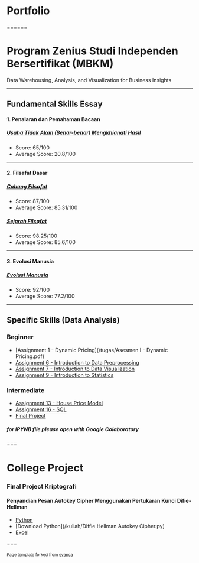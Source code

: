 # Portfolio

======

# Program Zenius Studi Independen Bersertifikat (MBKM)
Data Warehousing, Analysis, and Visualization for Business Insights

---
## Fundamental Skills Essay

#### 1. Penalaran dan Pemahaman Bacaan
##### [Usaha Tidak Akan (Benar-benar) Mengkhianati Hasil](/fundamental/EsaiPemahamanBacaan.pdf)
- Score: 65/100
- Average Score: 20.8/100

---
#### 2. Filsafat Dasar
##### [Cabang Filsafat](/fundamental/CabangFilsafat.pdf)
- Score: 87/100
- Average Score: 85.31/100

##### [Sejarah Filsafat](/fundamental/SejarahFilsafat.pdf)
- Score: 98.25/100
- Average Score: 85.6/100

---
#### 3. Evolusi Manusia
##### [Evolusi Manusia](/fundamental/EvolusiManusia.pdf)
- Score: 92/100
- Average Score: 77.2/100


---

## Specific Skills (Data Analysis)

### Beginner
- [Assignment 1 - Dynamic Pricing](/tugas/Asesmen I - Dynamic Pricing.pdf)
- [Assignment 6 - Introduction to Data Preprocessing](https://drive.google.com/file/d/1-b8TGfFM0VK-Q3SBX164OZ4NuVBmaJSX/view?usp=sharing)
- [Assignment 7 - Introduction to Data Visualization](/tugas/7-DV.pdf)
- [Assignment 9 - Introduction to Statistics](https://drive.google.com/file/d/12vWWsCnidbYn51239g8uqACYYGR-p7PG/view?usp=sharing)

### Intermediate
- [Assignment 13 - House Price Model](https://colab.research.google.com/drive/1FTRPYbKXzVY3ApbhRbVYb_EcruzA3zbX?usp=sharing)
- [Assignment 16 - SQL](/tugas/16-SQL.pdf)
- [Final Project](https://colab.research.google.com/drive/1xHWIGOgDqfsyZRNIWkoNeq5NEsy6XCFD?usp=sharing)

##### for IPYNB file please open with Google Colaboratory

===

# College Project

### Final Project Kriptografi
#### Penyandian Pesan Autokey Cipher Menggunakan Pertukaran Kunci Difie-Hellman
- [Python](https://drive.google.com/file/d/1oGeeAur8dfvzMr4ruQsNa5kVv-P7rW-q/view?usp=sharing)
- [Download Python](/kuliah/Diffie Hellman Autokey Cipher.py)
- [Excel](https://docs.google.com/spreadsheets/d/1W6SY8u5yhsTy0QPGemqtvYQcbKTUhQ2-/edit?usp=sharing&ouid=110868733058254967789&rtpof=true&sd=true)



===
<p style="font-size:11px">Page template forked from <a href="https://github.com/evanca/quick-portfolio">evanca</a></p>
<!-- Remove above link if you don't want to attibute -->
